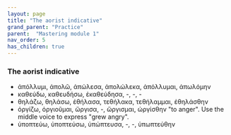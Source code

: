 ```yaml
---
layout: page
title: "The aorist indicative"
grand_parent: "Practice"
parent:  "Mastering module 1"
nav_order: 5
has_children: true
---
```


### The aorist indicative




- ἀπόλλυμι, ἀπολῶ, ἀπώλεσα, ἀπολώλεκα, ἀπόλλυμαι, ἀπωλόμην
- καθεύδω, καθευδήσω, ἐκαθεύδησα, -, -, -
- θηλάζω, θηλάσω, ἐθήλασα, τεθήλακα, τεθήλαμμαι, ἐθηλάσθην
- ὀργίζω, ὀργιοῦμαι, ὤργισα, -, ὤργισμαι, ὠργίσθην "to anger". Use the middle voice to express "grew angry".
- ὑποπτεύω, ὑποπτεύσω, ὑπώπτευσα, -, -, ὑπωπτεύθην


